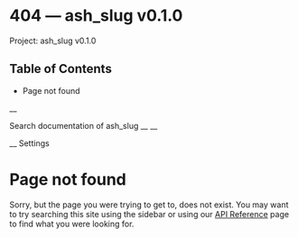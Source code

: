 # 404 — ash_slug v0.1.0

Project: ash_slug v0.1.0

## Table of Contents

- Page not found

__

Search documentation of ash_slug __ __

__ Settings

#  Page not found

Sorry, but the page you were trying to get to, does not exist. You may want to try searching this site using the sidebar or using our [API Reference](external_link) page to find what you were looking for.
